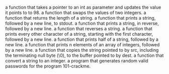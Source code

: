 a function that takes a pointer to an int as parameter and updates the value it points to to 98.
a function that swaps the values of two integers.
a function that returns the length of a string.
a function that prints a string, followed by a new line, to stdout.
a function that prints a string, in reverse, followed by a new line.
a function that reverses a string.
a function that prints every other character of a string, starting with the first character, followed by a new line.
a function that prints half of a string, followed by a new line.
a function that prints n elements of an array of integers, followed by a new line.
a function that copies the string pointed to by src, including the terminating null byte (\0), to the buffer pointed to by dest.
a function that convert a string to an integer.
a program that generates random valid passwords for the program 101-crackme.

